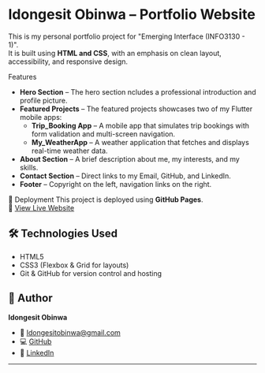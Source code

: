 # Idongesit Obinwa – Portfolio Website

This is my personal portfolio project for "Emerging Interface (INFO3130 - 1)".  
It is built using **HTML and CSS**, with an emphasis on clean layout, accessibility, and responsive design.

 Features
- **Hero Section** – The hero section ncludes a professional introduction and profile picture.  
- **Featured Projects** – The featured projects showcases two of my Flutter mobile apps:  
  - **Trip_Booking App** – A mobile app that simulates trip bookings with form validation and multi-screen navigation.  
  - **My_WeatherApp** – A weather application that fetches and displays real-time weather data.  
- **About Section** – A brief description about me, my interests, and my skills.  
- **Contact Section** – Direct links to my Email, GitHub, and LinkedIn.  
- **Footer** – Copyright on the left, navigation links on the right.

 🚀 Deployment
This project is deployed using **GitHub Pages**.  
🔗 [View Live Website](https://idyskylie.github.io/)

## 🛠️ Technologies Used
- HTML5  
- CSS3 (Flexbox & Grid for layouts)  
- Git & GitHub for version control and hosting  

## 👤 Author
**Idongesit Obinwa**  
- 📧 [Idongesitobinwa@gmail.com](mailto:Idongesitobinwa@gmail.com)  
- 💻 [GitHub](https://github.com/IdySkylie)  
- 🔗 [LinkedIn](https://www.linkedin.com/in/idongesitobinwa/)  



---
